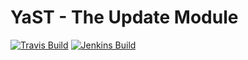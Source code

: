 # YaST - The Update Module #

[![Travis Build](https://travis-ci.org/yast/yast-update.svg?branch=master)](https://travis-ci.org/yast/yast-update)
[![Jenkins Build](http://img.shields.io/jenkins/s/https/ci.opensuse.org/yast-update-master.svg)](https://ci.opensuse.org/view/Yast/job/yast-update-master/)

